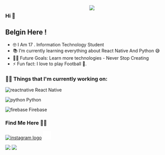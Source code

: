 <img align= "right" width= "240" src= "https://pa1.narvii.com/6580/8098c6e9207376889eeb0532d9f5a0723c4d73f5_hq.gif"/>

### Hi 👋

## Belgin Here !

- 🤓 I Am 17 . Information Technology Student 
- 📚 I’m currently learning everything about React Native And Python 😅
- 💪🏼 Future Goals: Learn more technologies - Never Stop Creating 
- ⚡ Fun fact: I love to play Football 🎱.

### 👨‍💻 Things that I'm currently working on:

   <img src="https://reactnative.dev/img/header_logo.svg" alt="reactnative" width="20" height="20"/> React Native

  <img src="https://devicons.github.io/devicon/devicon.git/icons/python/python-original.svg" alt="python" width="20" height="20"/> Python

  <img src="https://www.vectorlogo.zone/logos/firebase/firebase-icon.svg" alt="firebase" width="20" height="20"/> Firebase

### Find Me Here :raising_hand_man:

 [<img src="https://raw.githubusercontent.com/Delta456/Delta456/master/img/instagram.jpg" alt="instagram logo" width="24">](https://www.instagram.com/Belgin_Android/)
 [<img src="https://raw.githubusercontent.com/Delta456/Delta456/master/img/github.png" alt="github logo" width="26">](https://github.com/Belgin-Android)
 
 
<img src="https://github-readme-stats.vercel.app/api?username=Belgin-Android&count_private=true&show_icons=true" height="170px"> <img src="https://github-readme-stats.vercel.app/api/top-langs/?username=Belgin-Android&layout=compact" height="170px">
